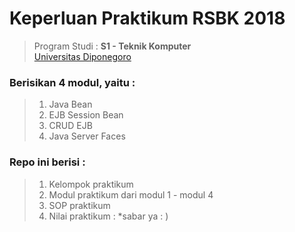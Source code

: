 # Keperluan Praktikum RSBK 2018 
> Program Studi : **S1 - Teknik Komputer** <br/>
> [Universitas Diponegoro](https://www.undip.ac.id/language/id/ "UNDIP")

### Berisikan 4 modul, yaitu :

> 1. Java Bean
> 2. EJB Session Bean
> 3. CRUD EJB
> 4. Java Server Faces

### Repo ini berisi :

> 1. Kelompok praktikum
> 2. Modul praktikum dari modul 1 - modul 4
> 3. SOP praktikum
> 4. Nilai praktikum : *sabar ya : )
<!-- [![Form Nilai](https://img.shields.io/badge/Form-Nilai-blue.svg)](https://docs.google.com/spreadsheets/u/2/d/1WY5CqN4fLxEuC2-ElGOW1akKxjkPD0skgvLwExWIKH0/edit?usp=sharing_eil&ts=5bd5365d) -->